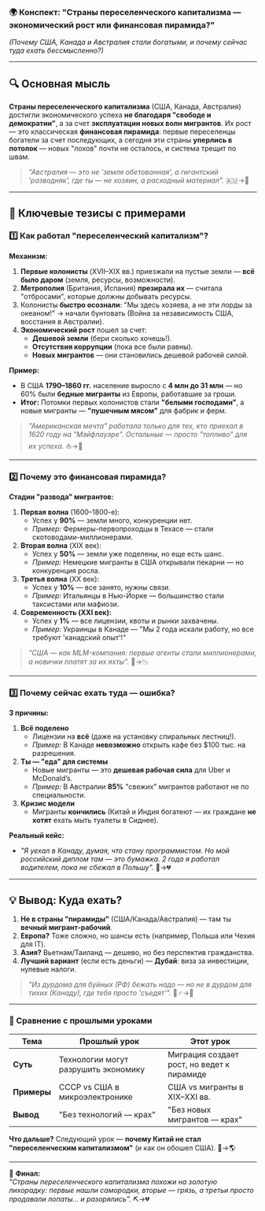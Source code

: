 ### 🌍 **Конспект: "Страны переселенческого капитализма — экономический рост или финансовая пирамида?"**  
*(Почему США, Канада и Австралия стали богатыми, и почему сейчас туда ехать бессмысленно?)*  

---

## **🔍 Основная мысль**  
**Страны переселенческого капитализма** (США, Канада, Австралия) достигли экономического успеха **не благодаря "свободе и демократии"**, а за счет **эксплуатации новых волн мигрантов**. Их рост — это классическая **финансовая пирамида**: первые переселенцы богатели за счет последующих, а сегодня эти страны **уперлись в потолок** — новых "лохов" почти не осталось, и система трещит по швам.  

> *"Австралия — это не 'земля обетованная', а гигантский 'разводняк', где ты — не хозяин, а расходный материал".* 🇦🇺→💸  

---  

## **📌 Ключевые тезисы с примерами**  

### **1️⃣ Как работал "переселенческий капитализм"?**  
**Механизм:**  
1. **Первые колонисты** (XVII–XIX вв.) приезжали на пустые земли — **всё было даром** (земля, ресурсы, возможности).  
2. **Метрополия** (Британия, Испания) **презирала их** — считала "отбросами", которые должны добывать ресурсы.  
3. Колонисты **быстро осознали**: "Мы здесь хозяева, а не эти лорды за океаном!" → начали бунтовать (Война за независимость США, восстания в Австралии).  
4. **Экономический рост** пошел за счет:  
   - **Дешевой земли** (бери сколько хочешь!).  
   - **Отсутствия коррупции** (пока все были равны).  
   - **Новых мигрантов** — они становились дешевой рабочей силой.  

**Пример:**  
- В США **1790–1860 гг.** население выросло с **4 млн до 31 млн** — но 60% были **бедные мигранты** из Европы, работавшие за гроши.  
- **Итог:** Потомки первых колонистов стали **"белыми господами"**, а новые мигранты — **"пушечным мясом"** для фабрик и ферм.  

> *"Американская мечта" работала только для тех, кто приехал в 1620 году на "Мэйфлауэре". Остальные — просто "топливо" для их успеха.* ⛵→🔫  

---  

### **2️⃣ Почему это финансовая пирамида?**  
**Стадии "развода" мигрантов:**  
1. **Первая волна** (1600–1800-е):  
   - Успех у **90%** — земли много, конкуренции нет.  
   - *Пример:* Фермеры-первопроходцы в Техасе — стали скотоводами-миллионерами.  
2. **Вторая волна** (XIX век):  
   - Успех у **50%** — земли уже поделены, но еще есть шанс.  
   - *Пример:* Немецкие мигранты в США открывали пекарни — но конкуренция росла.  
3. **Третья волна** (XX век):  
   - Успех у **10%** — все занято, нужны связи.  
   - *Пример:* Итальянцы в Нью-Йорке — большинство стали таксистами или мафиози.  
4. **Современность (XXI век):**  
   - Успех у **1%** — все лицензии, квоты и рынки захвачены.  
   - *Пример:* Украинцы в Канаде — "Мы 2 года искали работу, но все требуют 'канадский опыт'!"  

> *"США — как MLM-компания: первые агенты стали миллионерами, а новички платят за их яхты".* 🚤→📉  

---  

### **3️⃣ Почему сейчас ехать туда — ошибка?**  
**3 причины:**  
1. **Всё поделено**  
   - Лицензии на **всё** (даже на установку спиральных лестниц!).  
   - *Пример:* В Канаде **невозможно** открыть кафе без $100 тыс. на разрешения.  
2. **Ты — "еда" для системы**  
   - Новые мигранты — это **дешевая рабочая сила** для Uber и McDonald’s.  
   - *Пример:* В Австралии **85%** "свежих" мигрантов работают не по специальности.  
3. **Кризис модели**  
   - Мигранты **кончились** (Китай и Индия богатеют — их граждане **не хотят** ехать мыть туалеты в Сиднее).  

**Реальный кейс:**  
- *"Я уехал в Канаду, думая, что стану программистом. Но мой российский диплом там — это бумажка. 2 года я работал водителем, пока не сбежал в Польшу".* 🚗→💔  

---  

## **💡 Вывод: Куда ехать?**  
1. **Не в страны "пирамиды"** (США/Канада/Австралия) — там ты **вечный мигрант-рабочий**.  
2. **Европа?** Тоже сложно, но шансы есть (например, Польша или Чехия для IT).  
3. **Азия?** Вьетнам/Таиланд — дешево, но без перспектив гражданства.  
4. **Лучший вариант** (если есть деньги) — **Дубай**: виза за инвестиции, нулевые налоги.  

> *"Из дурдома для буйных (РФ) бежать надо — но не в дурдом для тихих (Канаду), где тебя просто 'съедят'".* 🏃♂️→🚪  

---  

### **🎯 Сравнение с прошлыми уроками**  
| **Тема** | **Прошлый урок** | **Этот урок** |  
|----------|------------------|---------------|  
| **Суть** | Технологии могут разрушить экономику | Миграция создает рост, но ведет к пирамиде |  
| **Примеры** | СССР vs США в микроэлектронике | США vs мигранты в XIX–XXI вв. |  
| **Вывод** | "Без технологий — крах" | "Без новых мигрантов — крах" |  

**Что дальше?** Следующий урок — **почему Китай не стал "переселенческим капитализмом"** (и как он обошел США). 🐉→🌎  

---  

💬 **Финал:**  
*"Страны переселенческого капитализма похожи на золотую лихорадку: первые нашли самородки, вторые — грязь, а третьи просто продавали лопаты… и разорялись".* ⛏️→💔